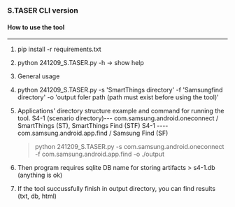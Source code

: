 ### S.TASER CLI version

#### How to use the tool

---

1. pip install -r requirements.txt
1. python 241209_S.TASER.py -h -> show help


1. General usage
1. python 241209_S.TASER.py -s 'SmartThings directory' -f 'Samsungfind directory' -o 'output foler path (path must exist before using the tool)'

1. Applications' directory structure example and command for running the tool.
   S4-1 (scenario directory)--- com.samsung.android.oneconnect  / SmartThings (ST), SmartThings Find (STF)
   S4-1 ---- com.samsung.android.app.find / Samsung Find (SF)

   > python 241209_S.TASER.py -s com.samsung.android.oneconnect -f com.samsung.android.app.find -o ./output

1. Then program requires sqlite DB name for storing artifacts > s4-1.db (anything is ok)

1. If the tool succussfully finish in output directory, you can find results (txt, db, html)
   
                                     


